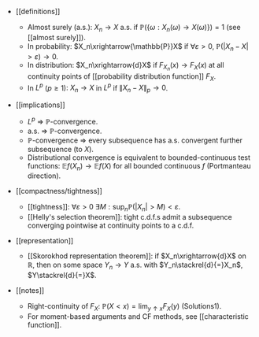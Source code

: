 - [[definitions]]
  - Almost surely (a.s.): $X_n\to X$ a.s. if $\mathbb{P}(\{\omega: X_n(\omega)\to X(\omega)\})=1$ (see [[almost surely]]).
  - In probability: $X_n\xrightarrow{\mathbb{P}}X$ if $\forall\varepsilon>0,\ \mathbb{P}(|X_n-X|>\varepsilon)\to0$.
  - In distribution: $X_n\xrightarrow{d}X$ if $F_{X_n}(x)\to F_X(x)$ at all continuity points of [[probability distribution function]] $F_X$.
  - In $L^p$ ($p\ge1$): $X_n\to X$ in $L^p$ if $\|X_n-X\|_p\to0$.

- [[implications]]
  - $L^p\ \Rightarrow\ \mathbb{P}$-convergence.
  - a.s. $\Rightarrow$ $\mathbb{P}$-convergence.
  - $\mathbb{P}$-convergence $\Rightarrow$ every subsequence has a.s. convergent further subsequence (to $X$).
  - Distributional convergence is equivalent to bounded-continuous test functions: $\mathbb{E}f(X_n)\to\mathbb{E}f(X)$ for all bounded continuous $f$ (Portmanteau direction).

- [[compactness/tightness]]
  - [[tightness]]: $\forall\varepsilon>0\ \exists M: \sup_n \mathbb{P}(|X_n|>M)<\varepsilon$.
  - [[Helly's selection theorem]]: tight c.d.f.s admit a subsequence converging pointwise at continuity points to a c.d.f.

- [[representation]]
  - [[Skorokhod representation theorem]]: if $X_n\xrightarrow{d}X$ on $\mathbb{R}$, then on some space $Y_n\to Y$ a.s. with $Y_n\stackrel{d}{=}X_n$, $Y\stackrel{d}{=}X$.

- [[notes]]
  - Right-continuity of $F_X$: $\mathbb{P}(X<x)=\lim_{y\uparrow x}F_X(y)$ (Solutions1).
  - For moment-based arguments and CF methods, see [[characteristic function]].